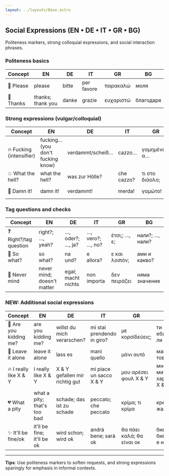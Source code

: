```yaml
---
layout: ../layouts/Base.astro
---
```

## Social Expressions (EN • DE • IT • GR • BG)

Politeness markers, strong colloquial expressions, and social interaction phrases.

### Politeness basics
| Concept | EN | DE | IT | GR | BG |
|---|---|---|---|---|---|
| 🙇 Please | please | bitte | per favore | παρακαλώ | моля |
| 🙏 Thanks | thanks; thank you | danke | grazie | ευχαριστώ | благодаря |

### Strong expressions (vulgar/colloquial)
| Concept | EN | DE | IT | GR | BG |
|---|---|---|---|---|---|
| 🔥 Fucking (intensifier) | fucking… (you don't fucking know) | verdammt/scheiß… | cazzo… | γαμημένος/α… | чертов/а… |
| 💥 What the hell? | what the hell? | was zur Hölle? | che cazzo? | τι στο διάολο; | какво по дяволите? |
| 😤 Damn it! | damn it! | verdammt! | merda! | γαμώτο! | по дяволите! |

### Tag questions and checks
| Concept | EN | DE | IT | GR | BG |
|---|---|---|---|---|---|
| ❓ Right?/tag question | right?; …, yeah? | …, oder?; …, ja? | …, vero?; …, no? | έτσι;; …, ε; | нали?; …, нали? |
| 😤 So what? | so what? | na und? | e allora? | ε και λοιπόν; | ами и какво? |
| 🤷 Never mind | never mind; doesn't matter | egal; macht nichts | non importa | δεν πειράζει | няма значение |

### NEW: Additional social expressions
| Concept | EN | DE | IT | GR | BG |
|---|---|---|---|---|---|
| 😤 Are you kidding me? | are you kidding me? | willst du mich verarschen? | mi stai prendendo in giro? | με κοροϊδεύεις; | ти ебаваш ли се |
| 🤷 Leave it alone | leave it alone | lass es | mani quello | μάνι αυτό | мани това |
| 🔥 I really like X & Y | I really like X & Y | X & Y gefallen mir richtig gut | mi piace un sacco X & Y | μου αρέσει φουλ X & Y | много ми харесват X & Y |
| 💔 What a pity | what a pity; that's too bad | schade; das ist zu schade | peccato; che peccato | κρίμα; τι κρίμα | крема; жалко |
| ✨ It'll be fine/ok | it'll be fine; it'll be ok | wird schon; wird ok | andrà bene; sarà ok | θα πάει καλά; θα είναι οκ | бива бива; ще е наред |

---
**Tips**: Use politeness markers to soften requests, and strong expressions sparingly for emphasis in informal contexts.
